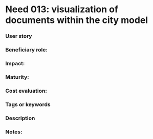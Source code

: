 
# Need 013: visualization of documents within the city model

### User story

### Beneficiary role: 

### Impact: 

### Maturity:

### Cost evaluation:

### Tags or keywords

### Description

### Notes:

